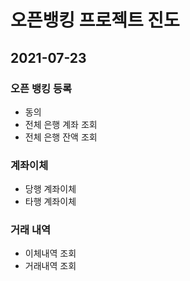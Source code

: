 # 오픈뱅킹 프로젝트 진도

## 2021-07-23 

### 오픈 뱅킹 등록
- 동의
- 전체 은행 계좌 조회
- 전체 은행 잔액 조회


### 계좌이체
- 당행 계좌이체
- 타행 계좌이체


### 거래 내역
- 이체내역 조회
- 거래내역 조회